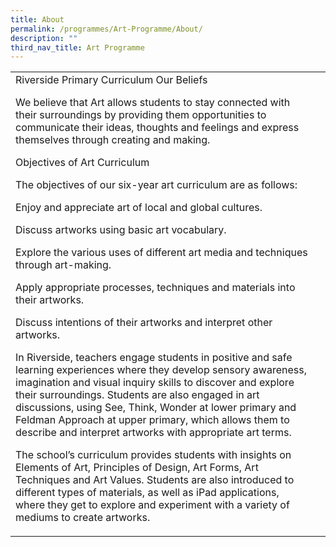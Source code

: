 ```yaml
---
title: About
permalink: /programmes/Art-Programme/About/
description: ""
third_nav_title: Art Programme
---
```

<div>
	<table><tr>
		<td> 
Riverside Primary Curriculum
Our Beliefs

We believe that Art allows students to stay connected with their surroundings by providing them opportunities to communicate their ideas, thoughts and feelings and express themselves through creating and making. 

Objectives of Art Curriculum 

The objectives of our six-year art curriculum are as follows: 

Enjoy and appreciate art of local and global cultures.

Discuss artworks using basic art vocabulary.

Explore the various uses of different art media and techniques through art-making.

Apply appropriate processes, techniques and materials into their artworks.

Discuss intentions of their artworks and interpret other artworks. 

 In Riverside, teachers engage students in positive and safe learning experiences where they develop sensory awareness, imagination and visual inquiry skills to discover and explore their surroundings. Students are also engaged in art discussions, using See, Think, Wonder at lower primary and Feldman Approach at upper primary, which allows them to describe and interpret artworks with appropriate art terms.

The school’s curriculum provides students with insights on Elements of Art, Principles of Design, Art Forms, Art Techniques and Art Values. Students are also introduced to different types of materials, as well as iPad applications, where they get to explore and experiment with a variety of mediums to create artworks.</td><td background= "/images/canvas_about1.jpg"></td>
		</tr></table>
	</div>